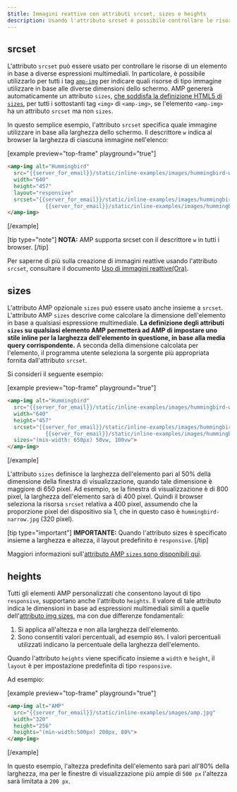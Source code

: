 ```yaml
---
$title: Immagini reattive con attributi srcset, sizes e heights
description: Usando l'attributo srcset è possibile controllare le risorse di un elemento in base a diverse espressioni multimediali. In particolare, può essere usato per tutti i tag amp-img per indicare quali ...
---
```


## srcset

L'attributo `srcset` può essere usato per controllare le risorse di un elemento in base a diverse espressioni multimediali. In particolare, è possibile utilizzarlo per tutti i tag [`amp-img`](../../../../documentation/components/reference/amp-img.md) per indicare quali risorse di tipo immagine utilizzare in base alle diverse dimensioni dello schermo. AMP genererà automaticamente un attributo `sizes`, <a href="https://developer.mozilla.org/en-US/docs/Web/HTML/Element/img" data-md-type="link">che soddisfa la definizione HTML5 di `sizes`</a>, per tutti i sottostanti tag `<img>` di `<amp-img>`, se l'elemento `<amp-img>` ha un attributo `srcset` ma non `sizes`.

In questo semplice esempio, l'attributo `srcset` specifica quale immagine utilizzare in base alla larghezza dello schermo. Il descrittore `w` indica al browser la larghezza di ciascuna immagine nell'elenco:

[example preview="top-frame" playground="true"]

```html
<amp-img alt="Hummingbird"
  src="{{server_for_email}}/static/inline-examples/images/hummingbird-wide.jpg"
  width="640"
  height="457"
  layout="responsive"
  srcset="{{server_for_email}}/static/inline-examples/images/hummingbird-wide.jpg 640w,
            {{server_for_email}}/static/inline-examples/images/hummingbird-narrow.jpg 320w">
</amp-img>
```

[/example]

[tip type="note"] **NOTA:** AMP supporta srcset con il descrittore `w` in tutti i browser. [/tip]

Per saperne di più sulla creazione di immagini reattive usando l'attributo `srcset`, consultare il documento [Uso di immagini reattive(Ora)](http://alistapart.com/article/using-responsive-images-now).

## sizes

L'attributo AMP opzionale `sizes` può essere usato anche insieme a `srcset`. L'attributo AMP `sizes` descrive come calcolare la dimensione dell'elemento in base a qualsiasi espressione multimediale. <strong data-md-type="raw_html">La definizione degli attributi `sizes` su qualsiasi elemento AMP permetterà ad AMP di impostare uno stile inline per la larghezza dell'elemento in questione, in base alla media query corrispondente.</strong> A seconda della dimensione calcolata per l'elemento, il programma utente seleziona la sorgente più appropriata fornita dall'attributo `srcset`.

Si consideri il seguente esempio:

[example preview="top-frame" playground="true"]

```html
<amp-img alt="Hummingbird"
  src="{{server_for_email}}/static/inline-examples/images/hummingbird-wide.jpg"
  width="640"
  height="457"
  srcset="{{server_for_email}}/static/inline-examples/images/hummingbird-wide.jpg 640w,
            {{server_for_email}}/static/inline-examples/images/hummingbird-narrow.jpg 320w"
  sizes="(min-width: 650px) 50vw, 100vw">
</amp-img>
```

[/example]

L'attributo `sizes` definisce la larghezza dell'elemento pari al 50% della dimensione della finestra di visualizzazione, quando tale dimensione è maggiore di 650 pixel. Ad esempio, se la finestra di visualizzazione è di 800 pixel, la larghezza dell'elemento sarà di 400 pixel. Quindi il browser seleziona la risorsa `srcset` relativa a 400 pixel, assumendo che la proporzione pixel del dispositivo sia 1, che in questo caso è  `hummingbird-narrow.jpg` (320 pixel).

[tip type="important"] **IMPORTANTE:** Quando l'attributo sizes è specificato insieme a larghezza e altezza, il layout predefinito è `responsive`. [/tip]

Maggiori informazioni sull'[attributo AMP `sizes` sono disponibili qui](../../../../documentation/guides-and-tutorials/learn/common_attributes.md).

## heights

Tutti gli elementi AMP personalizzati che consentono layout di tipo `responsive`, supportano anche l'attributo `heights`. Il valore di tale attributo indica le dimensioni in base ad espressioni multimediali simili a quelle dell'[attributo img sizes](https://developer.mozilla.org/en-US/docs/Web/HTML/Element/img), ma con due differenze fondamentali:

1. Si applica all'altezza e non alla larghezza dell'elemento.
2. Sono consentiti valori percentuali, ad esempio `86%`. I valori percentuali utilizzati indicano la percentuale della larghezza dell'elemento.

Quando l'attributo `heights` viene specificato insieme a `width` e `height`, il `layout` è per impostazione predefinita di tipo `responsive`.

Ad esempio:

[example preview="top-frame" playground="true"]

```html
<amp-img alt="AMP"
  src="{{server_for_email}}/static/inline-examples/images/amp.jpg"
  width="320"
  height="256"
  heights="(min-width:500px) 200px, 80%">
</amp-img>
```

[/example]

In questo esempio, l'altezza predefinita dell'elemento sarà pari all'80% della larghezza, ma per le finestre di visualizzazione più ampie di `500 px` l'altezza sarà limitata a `200 px`.
